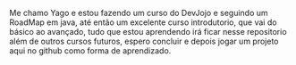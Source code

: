 Me chamo Yago e estou fazendo um curso do DevJojo e seguindo um RoadMap em java, até então um excelente curso introdutorio, que vai do básico ao avançado, tudo que estou aprendendo irá ficar nesse repositorio além de outros cursos futuros, espero concluir e depois jogar um projeto aqui no github como forma de aprendizado.
